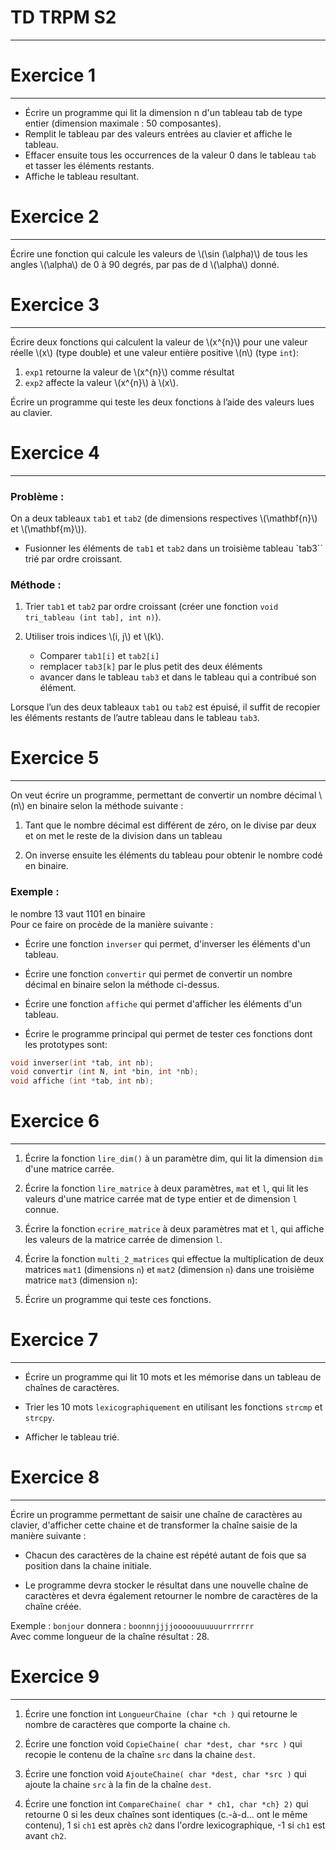 # TD TRPM S2
------------

# Exercice 1
-----------

- Écrire un programme qui lit la dimension n d'un tableau tab de type entier (dimension maximale : 50 composantes).
- Remplit le tableau par des valeurs entrées au clavier et affiche le tableau.
- Effacer ensuite tous les occurrences de la valeur 0 dans le tableau `tab` et tasser les éléments restants.
- Affiche le tableau resultant.


# Exercice 2
------------

Écrire une fonction qui calcule les valeurs de \\(\sin (\alpha)\\) de tous les angles \\(\alpha\\) de 0 à 90 degrés, par pas de d \\(\alpha\\) donné.


# Exercice 3
----------

Écrire deux fonctions qui calculent la valeur de \\(x^{n}\\) pour une valeur réelle \\(x\\) (type double) et une valeur entière positive \\(n\\) (type `int`):

1. `exp1` retourne la valeur de \\(x^{n}\\) comme résultat
2. `exp2` affecte la valeur \\(x^{n}\\) à \\(x\\).

Écrire un programme qui teste les deux fonctions à l’aide des valeurs lues au clavier.


# Exercice 4
-------------

### Problème :
On a deux tableaux `tab1` et `tab2` (de dimensions respectives \\(\mathbf{n}\\) et \\(\mathbf{m}\\)).

- Fusionner les éléments de `tab1` et `tab2` dans un troisième tableau `tab3`` trié par ordre croissant.

### Méthode :

1. Trier `tab1` et `tab2` par ordre croissant (créer une fonction `void tri_tableau (int tab], int n)`).

2. Utiliser trois indices \\(i, j\\) et \\(k\\).

    - Comparer `tab1[i]` et `tab2[i]`
    - remplacer `tab3[k]` par le plus petit des deux éléments
    - avancer dans le tableau `tab3` et dans le tableau qui a contribué son élément.

Lorsque l’un des deux tableaux `tab1` ou `tab2` est épuisé, il suffit de recopier les éléments restants de l’autre tableau dans le tableau `tab3`.


# Exercice 5
------------

On veut écrire un programme, permettant de convertir un nombre décimal \\(n\\) en binaire selon la méthode suivante :
1. Tant que le nombre décimal est différent de zéro, on le divise par deux et on met le reste de la division dans un tableau

2. On inverse ensuite les éléments du tableau pour obtenir le nombre codé en binaire.

### Exemple :
le nombre 13 vaut 1101 en binaire  
Pour ce faire on procède de la manière suivante :

- Écrire une fonction `inverser` qui permet, d'inverser les éléments d'un tableau.

- Écrire une fonction `convertir` qui permet de convertir un nombre décimal en binaire selon la méthode ci-dessus.

- Écrire une fonction `affiche` qui permet d'afficher les éléments d'un tableau.

- Écrire le programme principal qui permet de tester ces fonctions dont les prototypes sont:
```c
void inverser(int *tab, int nb);
void convertir (int N, int *bin, int *nb);
void affiche (int *tab, int nb);
```

# Exercice 6
------------

1. Écrire la fonction `lire_dim()` à un paramètre dim, qui lit la dimension `dim` d'une matrice carrée.

2. Écrire la fonction `lire_matrice` à deux paramètres, `mat` et `l`, qui lit les valeurs d'une matrice carrée mat de type entier et de dimension `l` connue.

3. Écrire la fonction `ecrire_matrice` à deux paramètres mat et `l`, qui affiche les valeurs de la matrice carrée de dimension `l`.

4. Écrire la fonction `multi_2_matrices` qui effectue la multiplication de deux matrices `mat1` (dimensions `n`) et `mat2` (dimension `n`) dans une troisième matrice `mat3` (dimension `n`):

5. Écrire un programme qui teste ces fonctions.


# Exercice 7
----------

- Écrire un programme qui lit 10 mots et les mémorise dans un tableau de chaînes de caractères.

- Trier les 10 mots `lexicographiquement` en utilisant les fonctions `strcmp` et `strcpy`.

- Afficher le tableau trié.


# Exercice 8
------------

Écrire un programme permettant de saisir une chaîne de caractères au clavier, d'afficher cette chaine et de transformer la chaîne saisie de la manière suivante :

- Chacun des caractères de la chaine est répété autant de fois que sa position dans la chaine initiale.

- Le programme devra stocker le résultat dans une nouvelle chaîne de caractères et devra également retourner le nombre de caractères de la chaîne créée.

Exemple : `bonjour` donnera : `boonnnjjjjooooouuuuuurrrrrrr`  
Avec comme longueur de la chaîne résultat : 28.


# Exercice 9
------------

1. Écrire une fonction int `LongueurChaine (char *ch )` qui retourne le nombre de caractères que comporte la chaine `ch`.
2. Écrire une fonction void `CopieChaine( char *dest, char *src )` qui recopie le contenu de la chaîne `src` dans la chaine `dest`.

3. Écrire une fonction void `AjouteChaine( char *dest, char *src )` qui ajoute la chaine `src` à la fin de la chaîne `dest`.

4. Écrire une fonction int `CompareChaine( char * ch1, char *ch} 2)` qui retourne 0 si les deux chaînes sont identiques (c.-à-d... ont le même contenu), 1 si `ch1` est après `ch2` dans l'ordre lexicographique, -1 si `ch1` est avant `ch2`.

